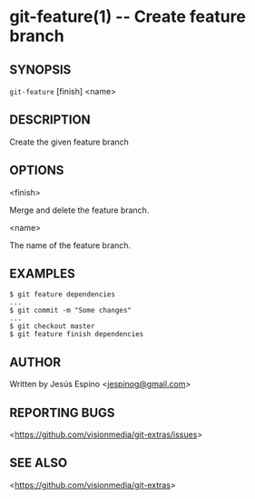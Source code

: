 git-feature(1) -- Create feature branch
=======================================

## SYNOPSIS

`git-feature` [finish] &lt;name&gt;

## DESCRIPTION

  Create the given feature branch

## OPTIONS

  &lt;finish&gt;

  Merge and delete the feature branch.

  &lt;name&gt;

  The name of the feature branch.

## EXAMPLES

    $ git feature dependencies
    ...
    $ git commit -m "Some changes"
    ...
    $ git checkout master
    $ git feature finish dependencies

## AUTHOR

Written by Jesús Espino &lt;<jespinog@gmail.com>&gt;

## REPORTING BUGS

&lt;<https://github.com/visionmedia/git-extras/issues>&gt;

## SEE ALSO

&lt;<https://github.com/visionmedia/git-extras>&gt;
